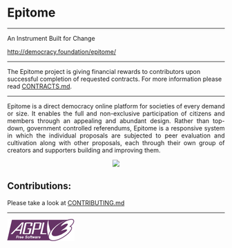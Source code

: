 # Epitome 
-----------------------------------
An Instrument Built for Change

http://democracy.foundation/epitome/

-----------------------------------

The Epitome project is giving financial rewards to contributors upon successful completion of requested contracts. For more information please read [CONTRACTS.md](CONTRACTS.md).

-----------------------------------
<p align="justify">Epitome is a direct democracy online platform for societies of every demand or size. It enables the full and non-exclusive participation of citizens and members through an appealing and abundant design. Rather than top-down, government controlled referendums, Epitome is a responsive system in which the individual proposals are subjected to peer evaluation and cultivation along with other proposals, each through their own group of creators and supporters building and improving them.
</p>

<p align="center">
  <img src="http://i.imgur.com/Q2AXPFE.gif">
</p>

Contributions:
-----------------------------------

Please take a look at [CONTRIBUTING.md](CONTRIBUTING.md)

-----------------------------------

[![AGPL3](https://github.com/DemocracyFoundation/Epitome/blob/Development/License/agplv3-155x51.png)](LICENSE)
